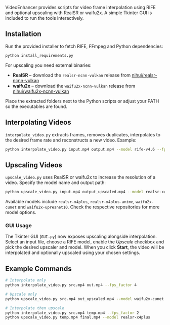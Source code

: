 
VideoEnhancer provides scripts for video frame interpolation using RIFE and optional upscaling with RealSR or waifu2x. A simple Tkinter GUI is included to run the tools interactively.

## Installation

Run the provided installer to fetch RIFE, FFmpeg and Python dependencies:

```bash
python install_requirements.py
```

For upscaling you need external binaries:

- **RealSR** – download the `realsr-ncnn-vulkan` release from [nihui/realsr-ncnn-vulkan](https://github.com/nihui/realsr-ncnn-vulkan/releases)
- **waifu2x** – download the `waifu2x-ncnn-vulkan` release from [nihui/waifu2x-ncnn-vulkan](https://github.com/nihui/waifu2x-ncnn-vulkan/releases)

Place the extracted folders next to the Python scripts or adjust your PATH so the executables are found.

## Interpolating Videos

`interpolate_video.py` extracts frames, removes duplicates, interpolates to the desired frame rate and reconstructs a new video. Example:

```bash
python interpolate_video.py input.mp4 output.mp4 --model rife-v4.6 --fps_factor 2
```

## Upscaling Videos

`upscale_video.py` uses RealSR or waifu2x to increase the resolution of a video. Specify the model name and output path:

```bash
python upscale_video.py input.mp4 output_upscaled.mp4 --model realsr-x4plus
```

Available models include `realsr-x4plus`, `realsr-x4plus-anime`, `waifu2x-cunet` and `waifu2x-upresnet10`. Check the respective repositories for more model options.

### GUI Usage

The Tkinter GUI (`GUI.py`) now exposes upscaling alongside interpolation. Select an input file, choose a RIFE model, enable the *Upscale* checkbox and pick the desired upscaler and model. When you click **Start**, the video will be interpolated and optionally upscaled using your chosen settings.

## Example Commands

```bash
# Interpolate only
python interpolate_video.py src.mp4 out.mp4 --fps_factor 4

# Upscale only
python upscale_video.py src.mp4 out_upscaled.mp4 --model waifu2x-cunet

# Interpolate then upscale
python interpolate_video.py src.mp4 temp.mp4 --fps_factor 2
python upscale_video.py temp.mp4 final.mp4 --model realsr-x4plus
```
